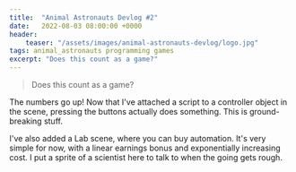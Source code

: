 ```yaml
---
title:  "Animal Astronauts Devlog #2"
date:   2022-08-03 08:00:00 +0000
header:
    teaser: "/assets/images/animal-astronauts-devlog/logo.jpg"
tags: animal_astronauts programming games
excerpt: "Does this count as a game?"
---
```


> Does this count as a game?

The numbers go up! Now that I've attached a script to a controller object in the scene, pressing the buttons actually does something. This is ground-breaking stuff.

I've also added a Lab scene, where you can buy automation. It's very simple for now, with a linear earnings bonus and exponentially increasing cost.
I put a sprite of a scientist here to talk to when the going gets rough.
